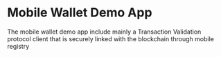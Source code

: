 # Mobile Wallet Demo App

The mobile wallet demo app include mainly a Transaction Validation protocol client that is securely linked with the blockchain through mobile registry